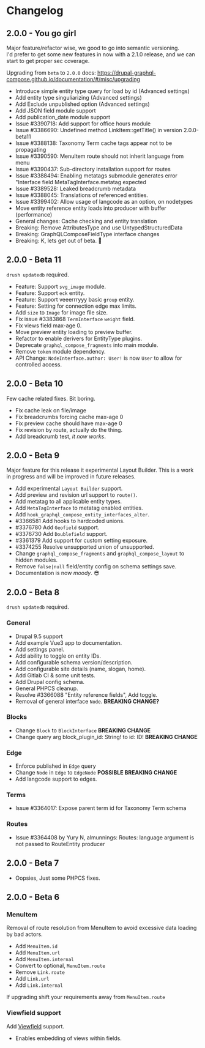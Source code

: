 # Changelog

## 2.0.0 - You go girl

Major feature/refactor wise, we good to go into semantic versioning. \
I'd prefer to get some new features in now with a 2.1.0 release, and we can start to get proper sec coverage.

Upgrading from `beta` to `2.0.0` docs: https://drupal-graphql-compose.github.io/documentation/#/misc/upgrading

- Introduce simple entity type query for load by id (Advanced settings)
- Add entity type singuliarizing (Advanced settings)
- Add Exclude unpublished option (Advanced settings)
- Add JSON field module support
- Add publication_date module support
- Issue #3390718: Add support for office hours module
- Issue #3386690: Undefined method LinkItem::getTitle() in version 2.0.0-beta11
- Issue #3388138: Taxonomy Term cache tags appear not to be propagating
- Issue #3390590: MenuItem route should not inherit language from menu
- Issue #3390437: Sub-directory installation support for routes
- Issue #3388494: Enabling metatags submodule generates error "Interface field MetaTagInterface.metatag expected
- Issue #3389528: Leaked breadcrumb metadata
- Issue #3388045: Translations of referenced entities.
- Issue #3399402: Allow usage of langcode as an option, on nodetypes
- Move entity reference entity loads into producer with buffer (performance)
- General changes: Cache checking and entity translation
- Breaking: Remove AttributesType and use UntypedStructuredData
- Breaking: GraphQLComposeFieldType interface changes
- Breaking: K, lets get out of beta. :tada:

## 2.0.0 - Beta 11

`drush updatedb` required.

- Feature: Support `svg_image` module.
- Feature: Support `eck` entity.
- Feature: Support veeerrryyy basic `group` entity.
- Feature: Setting for connection edge max limits.
- Add `size` to `Image` for image file size.
- Fix issue #3383868 `TermInterface` `weight` field.
- Fix views field max-age 0.
- Move preview entity loading to preview buffer.
- Refactor to enable derivers for EntityType plugins.
- Deprecate `graphql_compose_fragments` into main module.
- Remove `token` module dependency.
- API Change: `NodeInterface.author: User!` is now `User` to allow for controlled access.

## 2.0.0 - Beta 10

Few cache related fixes. Bit boring.

- Fix cache leak on file/image
- Fix breadcrumbs forcing cache max-age 0
- Fix preview cache should have max-age 0
- Fix revision by route, actually do the thing.
- Add breadcrumb test, _it now works_.

## 2.0.0 - Beta 9

Major feature for this release it experimental Layout Builder.
This is a work in progress and will be improved in future releases.

- Add experimental `Layout Builder` support.
- Add preview and revision url support to `route()`.
- Add metatag to all applicable entity types.
- Add `MetaTagInterface` to metatag enabled entities.
- Add `hook_graphql_compose_entity_interfaces_alter`.
- #3366581 Add hooks to hardcoded unions.
- #3376780 Add `Geofield` support.
- #3376730 Add `Doublefield` support.
- #3361379 Add support for custom setting exposure.
- #3374255 Resolve unsupported union of unsupported.
- Change `graphql_compose_fragments` and `graphql_compose_layout` to hidden modules.
- Remove `false|null` field/entity config on schema settings save.
- Documentation is now _moody_. :sunglasses:

## 2.0.0 - Beta 8

`drush updatedb` required.

### General

- Drupal 9.5 support
- Add example Vue3 app to documentation.
- Add settings panel.
- Add ability to toggle on entity IDs.
- Add configurable schema version/description.
- Add configurable site details (name, slogan, home).
- Add Gitlab CI & some unit tests.
- Add Drupal config schema.
- General PHPCS cleanup.
- Resolve #3366088 "Entity reference fields", Add toggle.
- Removal of general interface `Node`. **BREAKING CHANGE?**

### Blocks

- Change `Block` to `BlockInterface` **BREAKING CHANGE**
- Change query arg block_plugin_id: String! to id: ID! **BREAKING CHANGE**

### Edge

- Enforce published in `Edge` query
- Change `Node` in `Edge` to `EdgeNode` **POSSIBLE BREAKING CHANGE**
- Add langcode support to edges.

### Terms

- Issue #3364017: Expose parent term id for Taxonomy Term schema

### Routes

- Issue #3364408 by Yury N, almunnings: Routes: language argument is not passed to RouteEntity producer

## 2.0.0 - Beta 7

- Oopsies, Just some PHPCS fixes.

## 2.0.0 - Beta 6

### MenuItem

Removal of route resolution from MenuItem to avoid excessive data loading by bad actors.

- Add `MenuItem.id`
- Add `MenuItem.url`
- Add `MenuItem.internal`
- Convert to optional, `MenuItem.route`
- Remove `Link.route`
- Add `Link.url`
- Add `Link.internal`

If upgrading shift your requirements away from `MenuItem.route`

### Viewfield support

Add [Viewfield](https://www.drupal.org/project/viewfield) support.

- Enables embedding of views within fields.
